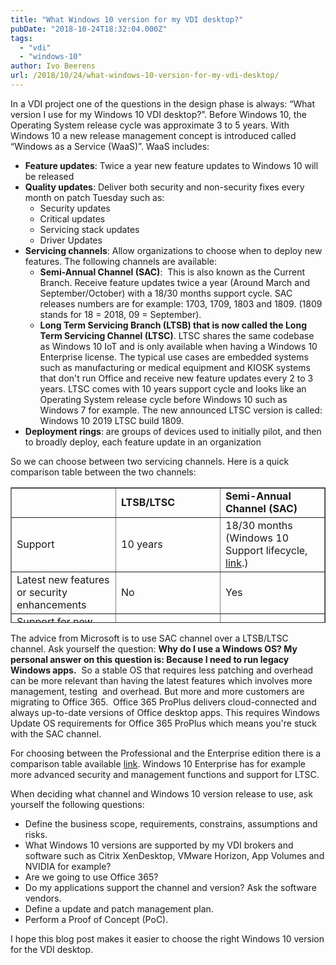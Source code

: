 ```yaml
---
title: "What Windows 10 version for my VDI desktop?"
pubDate: "2018-10-24T18:32:04.000Z"
tags: 
  - "vdi"
  - "windows-10"
author: Ivo Beerens
url: /2018/10/24/what-windows-10-version-for-my-vdi-desktop/
---
```


In a VDI project one of the questions in the design phase is always: “What version I use for my Windows 10 VDI desktop?”. Before Windows 10, the Operating System release cycle was approximate 3 to 5 years. With Windows 10 a new release management concept is introduced called “Windows as a Service (WaaS)”. WaaS includes:

- **Feature updates**: Twice a year new feature updates to Windows 10 will be released
- **Quality updates**: Deliver both security and non-security fixes every month on patch Tuesday such as:
    - Security updates
    - Critical updates
    - Servicing stack updates
    - Driver Updates
- **Servicing channels**: Allow organizations to choose when to deploy new features. The following channels are available:
    - **Semi-Annual Channel (SAC)**:  This is also known as the Current Branch. Receive feature updates twice a year (Around March and September/October) with a 18/30 months support cycle. SAC releases numbers are for example: 1703, 1709, 1803 and 1809. (1809 stands for 18 = 2018, 09 = September).
    - **Long Term Servicing Branch (LTSB) that is now called the Long Term Servicing Channel (LTSC)**. LTSC shares the same codebase as Windows 10 IoT and is only available when having a Windows 10 Enterprise license. The typical use cases are embedded systems such as manufacturing or medical equipment and KIOSK systems that don't run Office and receive new feature updates every 2 to 3 years. LTSC comes with 10 years support cycle and looks like an Operating System release cycle before Windows 10 such as Windows 7 for example. The new announced LTSC version is called: Windows 10 2019 LTSC build 1809.
- **Deployment rings**: are groups of devices used to initially pilot, and then to broadly deploy, each feature update in an organization

So we can choose between two servicing channels. Here is a quick comparison table between the two channels:

<table style="border-collapse: collapse; width: 100%; height: 217px;" border="1"><tbody><tr style="height: 25px;"><td style="width: 33.3333%; height: 25px;"></td><td style="width: 33.3333%; height: 25px;"><strong>LTSB/LTSC</strong></td><td style="width: 33.3333%; height: 25px;"><strong>Semi-Annual Channel (SAC)</strong></td></tr><tr style="height: 24px;"><td style="width: 33.3333%; height: 24px;">Support</td><td style="width: 33.3333%; height: 24px;">10 years</td><td style="width: 33.3333%; height: 24px;">18/30 months (Windows 10 Support lifecycle, <a href="https://support.microsoft.com/en-us/help/13853/windows-lifecycle-fact-sheet" target="_blank" rel="noopener">link</a>.)</td></tr><tr style="height: 24px;"><td style="width: 33.3333%; height: 24px;">Latest new features or security enhancements</td><td style="width: 33.3333%; height: 24px;">No</td><td style="width: 33.3333%; height: 24px;">Yes</td></tr><tr style="height: 24px;"><td style="width: 33.3333%; height: 24px;">Support for new hardware (silicon) and Surface</td><td style="width: 33.3333%; height: 24px;">No</td><td style="width: 33.3333%; height: 24px;">Yes</td></tr><tr style="height: 24px;"><td style="width: 33.3333%; height: 24px;">Default browser(s)</td><td style="width: 33.3333%; height: 24px;">Internet Explorer 11</td><td style="width: 33.3333%; height: 24px;">Internet Explorer 11, Microsoft Edge</td></tr><tr style="height: 24px;"><td style="width: 33.3333%; height: 24px;">Office</td><td style="width: 33.3333%; height: 24px;">LTSC only supports Office 2019.<div></div>On January 14, 2020 , Office 365 ProPlus will be no longer supported on LSTC or the older LTSB version (<a href="https://techcommunity.microsoft.com/t5/Windows-IT-Pro-Blog/Changes-to-Office-and-Windows-servicing-and-support/ba-p/151509" target="_blank" rel="noopener">link</a>)</td><td style="width: 33.3333%; height: 24px;">Yes</td></tr><tr style="height: 24px;"><td style="width: 33.3333%; height: 24px;">Updates and Security updates</td><td style="width: 33.3333%; height: 24px;">Yes</td><td style="width: 33.3333%; height: 24px;">Yes</td></tr><tr style="height: 24px;"><td style="width: 33.3333%; height: 24px;">Office support</td><td style="width: 33.3333%; height: 24px;">Yes</td><td style="width: 33.3333%; height: 24px;">Yes</td></tr><tr style="height: 24px;"><td style="width: 33.3333%; height: 24px;">Universal Apps Support</td><td style="width: 33.3333%; height: 24px;">Yes</td><td style="width: 33.3333%; height: 24px;">Yes</td></tr><tr><td style="width: 33.3333%;">Cortana support</td><td style="width: 33.3333%;">No</td><td style="width: 33.3333%;">Yes</td></tr><tr><td style="width: 33.3333%;">Windows Store</td><td style="width: 33.3333%;">No</td><td style="width: 33.3333%;">Yes</td></tr><tr><td style="width: 33.3333%;">Windows Ink and MS camera support</td><td style="width: 33.3333%;">No</td><td style="width: 33.3333%;">Yes</td></tr><tr><td style="width: 33.3333%;">Includes non-business apps like Xbox, Minecraft, Candy crush</td><td style="width: 33.3333%;">No</td><td style="width: 33.3333%;">Yes</td></tr><tr><td style="width: 33.3333%;">ConfigMgr Express Update</td><td style="width: 33.3333%;">No</td><td style="width: 33.3333%;">Yes</td></tr><tr><td style="width: 33.3333%;">OneNote<div></div>OneDrive files on demand that is introduced in release 1709 is not included in LTSB 1607.</td><td style="width: 33.3333%;">No</td><td style="width: 33.3333%;">Yes</td></tr></tbody></table>

The advice from Microsoft is to use SAC channel over a LTSB/LTSC channel. Ask yourself the question: **Why do I use a Windows OS? My personal answer on this question is: Because I need to run legacy Windows apps.**  So a stable OS that requires less patching and overhead can be more relevant than having the latest features which involves more management, testing  and overhead. But more and more customers are migrating to Office 365.  Office 365 ProPlus delivers cloud-connected and always up-to-date versions of Office desktop apps. This requires Windows Update OS requirements for Office 365 ProPlus which means you're stuck with the SAC channel.

For choosing between the Professional and the Enterprise edition there is a comparison table available [link](https://www.microsoft.com/en-us/windowsforbusiness/compare). Windows 10 Enterprise has for example more advanced security and management functions and support for LTSC.

When deciding what channel and Windows 10 version release to use, ask yourself the following questions:

- Define the business scope, requirements, constrains, assumptions and risks.
- What Windows 10 versions are supported by my VDI brokers and software such as Citrix XenDesktop, VMware Horizon, App Volumes and NVIDIA for example?
- Are we going to use Office 365?
- Do my applications support the channel and version? Ask the software vendors.
- Define a update and patch management plan.
- Perform a Proof of Concept (PoC).

I hope this blog post makes it easier to choose the right Windows 10 version for the VDI desktop.